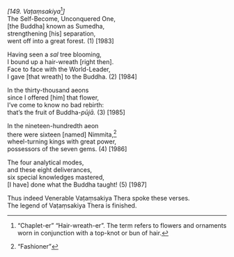 *\[149.* *Vaṭaṃsakiya*[^1]*\]*  
The Self-Become, Unconquered One,  
\[the Buddha\] known as Sumedha,  
strengthening \[his\] separation,  
went off into a great forest. (1) \[1983\]

Having seen a *sal* tree blooming,  
I bound up a hair-wreath \[right then\].  
Face to face with the World-Leader,  
I gave \[that wreath\] to the Buddha. (2) \[1984\]

In the thirty-thousand aeons  
since I offered \[him\] that flower,  
I’ve come to know no bad rebirth:  
that’s the fruit of Buddha-*pūjā.* (3) \[1985\]

In the nineteen-hundredth aeon  
there were sixteen \[named\] Nimmita,[^2]  
wheel-turning kings with great power,  
possessors of the seven gems. (4) \[1986\]

The four analytical modes,  
and these eight deliverances,  
six special knowledges mastered,  
\[I have\] done what the Buddha taught! (5) \[1987\]

Thus indeed Venerable Vaṭaṃsakiya Thera spoke these verses.  
The legend of Vaṭaṃsakiya Thera is finished.

[^1]: “Chaplet-er” “Hair-wreath-er”. The term refers to flowers and
    ornaments worn in conjunction with a top-knot or bun of hair.

[^2]: “Fashioner”
